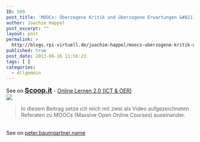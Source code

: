 ```yaml
---
ID: 589
post_title: 'MOOCs: Überzogene Kritik und überzogene Erwartungen &#8211; Gedankensplitter'
author: Joachim Happel
post_excerpt: ""
layout: post
permalink: >
  http://blogs.rpi-virtuell.de/joachim-happel/moocs-uberzogene-kritik-und-uberzogene-erwartungen-gedankensplitter/
published: true
post_date: 2013-06-16 11:56:23
tags: [ ]
categories:
  - Allgemein
---
```

See on <a style='font-weight: bold;font-size: 18px' href='http://www.scoop.it/t/online-lernen-2-0/p/4003311013/moocs-uberzogene-kritik-und-uberzogene-erwartungen-gedankensplitter'>Scoop.it</a> - <a href='http://www.scoop.it/t/online-lernen-2-0'>Online Lernen 2.0 (ICT &amp; OER)</a><br /><a href='http://www.scoop.it/t/online-lernen-2-0/p/4003311013/moocs-uberzogene-kritik-und-uberzogene-erwartungen-gedankensplitter'><img src='http://img.scoop.it/Ix6A6sHYuwlOoRogci37njl72eJkfbmt4t8yenImKBXEejxNn4ZJNZ2ss5Ku7Cxt' /></a><br /><blockquote> In diesem Beitrag setze ich mich mit zwei als Video aufgezeichneten Referaten zu MOOCs (Massive Open Online Courses) auseinander.</blockquote><br />See on <a href='http://peter.baumgartner.name/2013/02/25/moocs-ueberzogene-kritik-und-ueberzogene-erwartungen/'>peter.baumgartner.name</a>